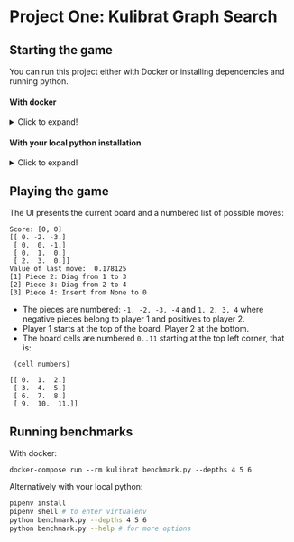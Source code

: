 # Project One: Kulibrat Graph Search


## Starting the game

You can run this project either with Docker or installing dependencies and running python.

#### With docker

<details>
  <summary>Click to expand!</summary>

```bash
docker-compose run --rm kulibrat
```

You can optionally change player and game settings when invoking the program:

```bash
docker-compose run --rm kulibrat   main.py --player1-type human --player2-type hminimax --player2-depth 4 --winning-points 2
```

</details>


#### With your local python installation

<details>
  <summary>Click to expand!</summary>

First install pipenv to manage dependencies:

```bash
pip install --user pipenv
```

With pipenv installed you are ready to install dependencies and run the program:

```bash
cd /to/this/repo
pipenv install   # to install deps
pipenv shell     # to enter virtualenv
python main.py   # to run the game
```


```bash
pipenv shell
python main.py --player1-type human --player2-type hminimax --player2-depth 4 --winning-points 2
```
</details>



## Playing the game

The UI presents the current board and a numbered list of possible moves:

```
Score: [0, 0]
[[ 0. -2. -3.]
 [ 0.  0. -1.]
 [ 0.  1.  0.]
 [ 2.  3.  0.]]
Value of last move:  0.178125
[1] Piece 2: Diag from 1 to 3
[2] Piece 3: Diag from 2 to 4
[3] Piece 4: Insert from None to 0
```

* The pieces are numbered: `-1, -2, -3, -4` and `1, 2, 3, 4` where negative pieces belong to player 1 and positives to player 2.
* Player 1 starts at the top of the board, Player 2 at the bottom.
* The board cells are numbered `0..11` starting at the top left corner, that is:
```
 (cell numbers)
  
[[ 0.  1.  2.]
 [ 3.  4.  5.]
 [ 6.  7.  8.]
 [ 9.  10.  11.]]
```



## Running benchmarks

With docker:

```
docker-compose run --rm kulibrat benchmark.py --depths 4 5 6
```

Alternatively with your local python:

```bash
pipenv install
pipenv shell # to enter virtualenv
python benchmark.py --depths 4 5 6
python benchmark.py --help # for more options
```
